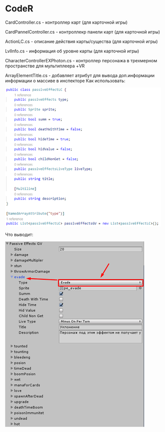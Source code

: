 # CodeR

CardController.cs - контроллер карт (для карточной игры)

CardPannelController.cs - контроллекр панели карт (для карточной игры)

ActionLC.cs - описание действия карты/существа (для карточной игры)

LvlInfo.cs - информация об уровне карты (для карточной игры)


CharacterControllerEXPhoton.cs - контроллер персонажа в трехмерном пространстве для мультиплеера +VR


ArrayElementTitle.cs - добавляет атрибут для вывода доп.информации информации о массиве в инспекторе
Как использовать:

![alt text](https://raw.githubusercontent.com/lSirFOXl/CodeR/master/Img/Screenshot_1.png)

Что выводит:

![alt text](https://raw.githubusercontent.com/lSirFOXl/CodeR/master/Img/Screenshot_2.png)

